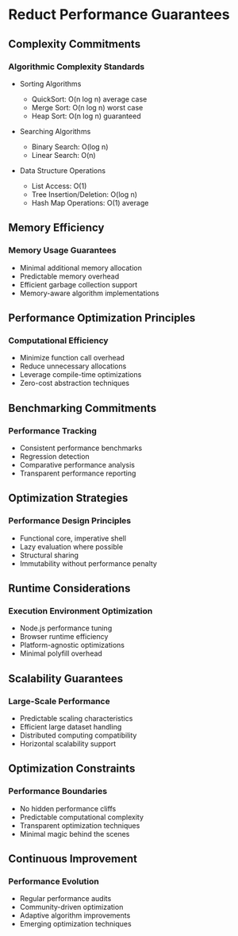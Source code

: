 # Reduct Performance Guarantees

## Complexity Commitments
### Algorithmic Complexity Standards
- Sorting Algorithms
  - QuickSort: O(n log n) average case
  - Merge Sort: O(n log n) worst case
  - Heap Sort: O(n log n) guaranteed

- Searching Algorithms
  - Binary Search: O(log n)
  - Linear Search: O(n)

- Data Structure Operations
  - List Access: O(1)
  - Tree Insertion/Deletion: O(log n)
  - Hash Map Operations: O(1) average

## Memory Efficiency
### Memory Usage Guarantees
- Minimal additional memory allocation
- Predictable memory overhead
- Efficient garbage collection support
- Memory-aware algorithm implementations

## Performance Optimization Principles
### Computational Efficiency
- Minimize function call overhead
- Reduce unnecessary allocations
- Leverage compile-time optimizations
- Zero-cost abstraction techniques

## Benchmarking Commitments
### Performance Tracking
- Consistent performance benchmarks
- Regression detection
- Comparative performance analysis
- Transparent performance reporting

## Optimization Strategies
### Performance Design Principles
- Functional core, imperative shell
- Lazy evaluation where possible
- Structural sharing
- Immutability without performance penalty

## Runtime Considerations
### Execution Environment Optimization
- Node.js performance tuning
- Browser runtime efficiency
- Platform-agnostic optimizations
- Minimal polyfill overhead

## Scalability Guarantees
### Large-Scale Performance
- Predictable scaling characteristics
- Efficient large dataset handling
- Distributed computing compatibility
- Horizontal scalability support

## Optimization Constraints
### Performance Boundaries
- No hidden performance cliffs
- Predictable computational complexity
- Transparent optimization techniques
- Minimal magic behind the scenes

## Continuous Improvement
### Performance Evolution
- Regular performance audits
- Community-driven optimization
- Adaptive algorithm improvements
- Emerging optimization techniques